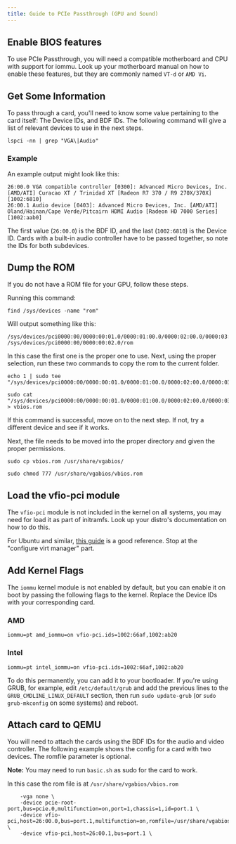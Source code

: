 ```yaml
---
title: Guide to PCIe Passthrough (GPU and Sound)
--- 
```


## Enable BIOS features
To use PCIe Passthrough, you will need a compatible motherboard and CPU with support for iommu. Look up your motherboard manual on how to enable these features, but they are commonly named `VT-d` or `AMD Vi`.

## Get Some Information
To pass through a card, you'll need to know some value pertaining to the card itself: The Device IDs, and BDF IDs. The following command will give a list of relevant devices to use in the next steps.

```
lspci -nn | grep "VGA\|Audio"
```

### Example
An example output might look like this:

```
26:00.0 VGA compatible controller [0300]: Advanced Micro Devices, Inc. [AMD/ATI] Curacao XT / Trinidad XT [Radeon R7 370 / R9 270X/370X] [1002:6810]
26:00.1 Audio device [0403]: Advanced Micro Devices, Inc. [AMD/ATI] Oland/Hainan/Cape Verde/Pitcairn HDMI Audio [Radeon HD 7000 Series] [1002:aab0]
```

The first value (`26:00.0`) is the BDF ID, and the last (`1002:6810`) is the Device ID. Cards with a built-in audio controller have to be passed together, so note the IDs for both subdevices.

## Dump the ROM
If you do not have a ROM file for your GPU, follow these steps.

Running this command:
```
find /sys/devices -name "rom"
```
Will output something like this:
```
/sys/devices/pci0000:00/0000:00:01.0/0000:01:00.0/0000:02:00.0/0000:03:00.0/rom
/sys/devices/pci0000:00/0000:00:02.0/rom
```
In this case the first one is the proper one to use. Next, using the proper selection, run these two commands to copy the rom to the current folder.
```
echo 1 | sudo tee "/sys/devices/pci0000:00/0000:00:01.0/0000:01:00.0/0000:02:00.0/0000:03:00.0/rom"

sudo cat "/sys/devices/pci0000:00/0000:00:01.0/0000:01:00.0/0000:02:00.0/0000:03:00.0/rom" > vbios.rom
```
If this command is successful, move on to the next step. If not, try a different device and see if it works.

Next, the file needs to be moved into the proper directory and given the proper permissions.

```
sudo cp vbios.rom /usr/share/vgabios/

sudo chmod 777 /usr/share/vgabios/vbios.rom
```

## Load the vfio-pci module
The `vfio-pci` module is not included in the kernel on all systems, you may need for load it as part of initramfs. Look up your distro's documentation on how to do this.

For Ubuntu and similar, [this guide](https://forum.level1techs.com/t/ubuntu-24-04-dual-quadro-vfio-quick-start/212639) is a good reference. Stop at the "configure virt manager" part.

## Add Kernel Flags
The `iommu` kernel module is not enabled by default, but you can enable it on boot by passing the following flags to the kernel. Replace the Device IDs with your corresponding card.

### AMD
```
iommu=pt amd_iommu=on vfio-pci.ids=1002:66af,1002:ab20
```

### Intel
```
iommu=pt intel_iommu=on vfio-pci.ids=1002:66af,1002:ab20
```

To do this permanently, you can add it to your bootloader. If you're using GRUB, for example, edit `/etc/default/grub` and add the previous lines to the `GRUB_CMDLINE_LINUX_DEFAULT` section, then run `sudo update-grub` (or `sudo grub-mkconfig` on some systems) and reboot.

## Attach card to QEMU
You will need to attach the cards using the BDF IDs for the audio and video controller. The following example shows the config for a card with two devices. The romfile parameter is optional. 

**Note:** You may need to run `basic.sh` as sudo for the card to work.

In this case the rom file is at `/usr/share/vgabios/vbios.rom`

```
    -vga none \
    -device pcie-root-port,bus=pcie.0,multifunction=on,port=1,chassis=1,id=port.1 \
    -device vfio-pci,host=26:00.0,bus=port.1,multifunction=on,romfile=/usr/share/vgabios/vbios.rom \
    -device vfio-pci,host=26:00.1,bus=port.1 \
```
